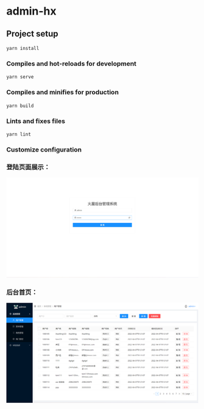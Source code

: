 # admin-hx

## Project setup
```
yarn install
```

### Compiles and hot-reloads for development
```
yarn serve
```

### Compiles and minifies for production
```
yarn build
```

### Lints and fixes files
```
yarn lint
```

### Customize configuration
### 登陆页面展示：

![](./img/login.png)

### 后台首页：

![](./img/user.png)
